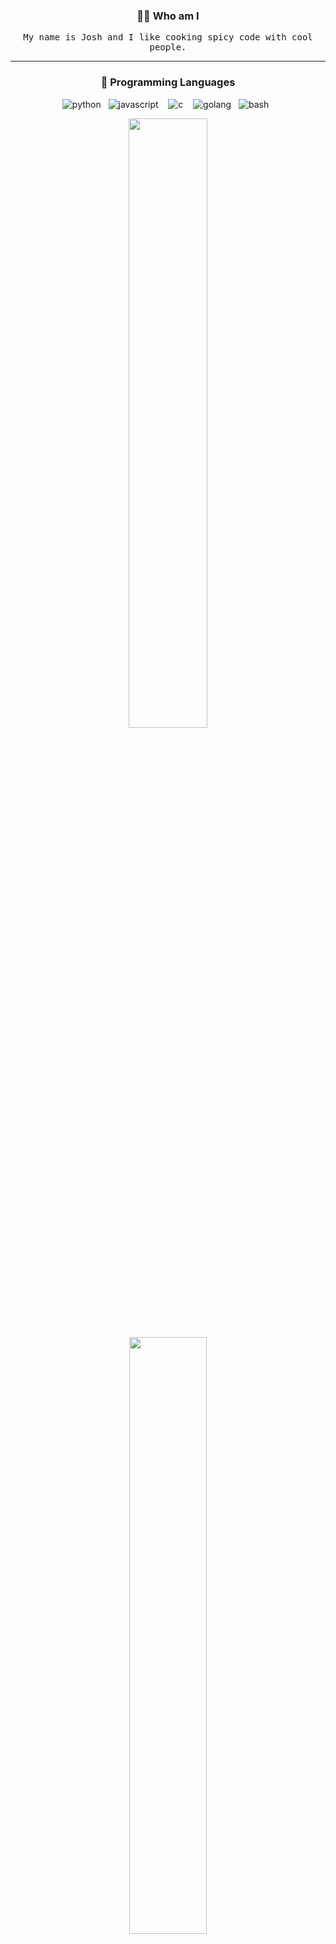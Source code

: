 <h3 align="center">🧑‍💻 Who am I</h3>
<p align="center">
  <samp>My name is Josh and I like cooking spicy code with cool people.</samp>
</p>

<hr />

<!-- PROGRAMMING LANGUAGES -->
<h3 align="center">💬 Programming Languages</h3>
<p align="center">
   <img alt="python" src="https://img.shields.io/badge/python-3670A0?style=for-the-badge&logo=python&logoColor=ffdd54">&nbsp;&nbsp;
   <img alt="javascript" src="https://img.shields.io/badge/javascript-F7DF1E?style=for-the-badge&logo=javascript&logoColor=black" />&nbsp;&nbsp;&nbsp;
   <img alt="c" src="https://img.shields.io/badge/c-%2300599C.svg?style=for-the-badge&logo=c&logoColor=white">&nbsp;&nbsp;&nbsp;
   <img alt="golang" src="https://img.shields.io/badge/go-%2300ADD8.svg?style=for-the-badge&logo=goland&logoColor=white">&nbsp;&nbsp;
   <img alt="bash" src="https://img.shields.io/badge/bash-%23121011.svg?style=for-the-badge&logo=gnu-bash&logoColor=white">&nbsp;&nbsp;
<p>
<p align="center">
  <img width="50%" src="https://github-readme-stats.vercel.app/api?username=Kennedn&show_icons=true&count_private=true&theme=github_dark" />
  <img width="49.5%" src="https://github-readme-stats.vercel.app/api/top-langs/?username=Kennedn&layout=compact&count_private=true&theme=github_dark&langs_count=4" />
</p>

<h3 align="center">📫 Want to know more?</h3>
<p align="center">
   <a target="_blank"href="https://kennedn.com"><img src="https://img.shields.io/badge/Website-FF7139?style=for-the-badge&logo=firefox&logoColor=white" /></a>&nbsp;&nbsp;&nbsp;&nbsp;
  <a target="_blank"href="https://www.linkedin.com/in/kennedn"><img src="https://img.shields.io/badge/linkedin-%230077B5.svg?&style=for-the-badge&logo=linkedin&logoColor=white" /></a>&nbsp;&nbsp;&nbsp;&nbsp;
  <a href="mailto:kennedn@msn.com"><img src="https://img.shields.io/badge/Hotmail-%23333?style=for-the-badge&logo=minutemailer&logoColor=white" /></a>&nbsp;&nbsp;&nbsp;&nbsp;
</p>
